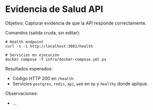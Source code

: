 # Evidencia de Salud API

Objetivo: Capturar evidencia de que la API responde correctamente.

Comandos (salida cruda, sin editar):
```
# Health endpoint
curl -s -i http://localhost:3001/health

# Servicios en ejecución
docker compose -f infra/docker-compose.yml ps
```

Resultados esperados:
- Código HTTP 200 en `/health`.
- Servicios `postgres`, `redis`, `api`, `web` en `Up` y `healthy` donde aplique.

Observaciones:
- ...


